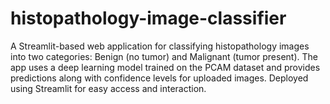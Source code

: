 # histopathology-image-classifier
A Streamlit-based web application for classifying histopathology images into two categories: Benign (no tumor) and Malignant (tumor present). The app uses a deep learning model trained on the PCAM dataset and provides predictions along with confidence levels for uploaded images. Deployed using Streamlit for easy access and interaction.
